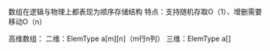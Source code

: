 


数组在逻辑与物理上都表现为顺序存储结构
特点：支持随机存取O（1）、增删需要移动O（n）

高维数组：
二维：ElemType a[m][n]（m行n列）
三维：ElemType a[]
<!--stackedit_data:
eyJoaXN0b3J5IjpbMTg1NDEwOTQyMl19
-->